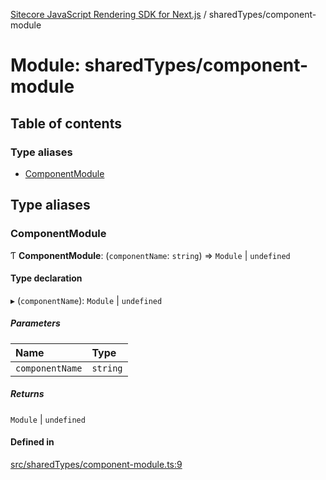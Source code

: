 [Sitecore JavaScript Rendering SDK for Next.js](../README.md) / sharedTypes/component-module

# Module: sharedTypes/component-module

## Table of contents

### Type aliases

- [ComponentModule](sharedTypes_component_module.md#componentmodule)

## Type aliases

### ComponentModule

Ƭ **ComponentModule**: (`componentName`: `string`) => `Module` \| `undefined`

#### Type declaration

▸ (`componentName`): `Module` \| `undefined`

##### Parameters

| Name | Type |
| :------ | :------ |
| `componentName` | `string` |

##### Returns

`Module` \| `undefined`

#### Defined in

[src/sharedTypes/component-module.ts:9](https://github.com/Sitecore/jss/blob/c1078945/packages/sitecore-jss-nextjs/src/sharedTypes/component-module.ts#L9)
